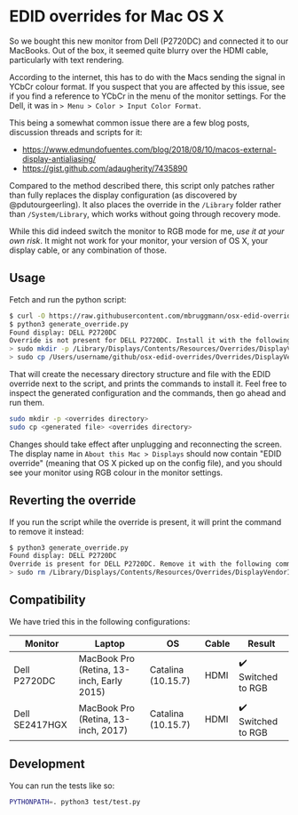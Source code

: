 # EDID overrides for Mac OS X

So we bought this new monitor from Dell (P2720DC) and connected it to our
MacBooks. Out of the box, it seemed quite blurry over the HDMI cable,
particularly with text rendering.

According to the internet, this has to do with the Macs sending the signal in
YCbCr colour format. If you suspect that you are affected by this issue, see if
you find a reference to YCbCr in the menu of the monitor settings. For the Dell,
it was in `> Menu > Color > Input Color Format`.

This being a somewhat common issue there are a few blog posts, discussion
threads and scripts for it:

* https://www.edmundofuentes.com/blog/2018/08/10/macos-external-display-antialiasing/
* https://gist.github.com/adaugherity/7435890

Compared to the method described there, this script only patches rather than
fully replaces the display configuration (as discovered by @pdutourgeerling). It
also places the override in the `/Library` folder rather than `/System/Library`,
which works without going through recovery mode.

While this did indeed switch the monitor to RGB mode for me, *use it at your own
risk*. It might not work for your monitor, your version of OS X, your display
cable, or any combination of those.

## Usage

Fetch and run the python script:
```bash
$ curl -O https://raw.githubusercontent.com/mbruggmann/osx-edid-overrides/main/generate_override.py
$ python3 generate_override.py
Found display: DELL P2720DC
Override is not present for DELL P2720DC. Install it with the following commands:
> sudo mkdir -p /Library/Displays/Contents/Resources/Overrides/DisplayVendorID-10ac
> sudo cp /Users/username/github/osx-edid-overrides/Overrides/DisplayVendorID-10ac/DisplayProductID-d0fd /Library/Displays/Contents/Resources/Overrides/DisplayVendorID-10ac/DisplayProductID-d0fd
```

That will create the necessary directory structure and file with the EDID
override next to the script, and prints the commands to install it. Feel free to
inspect the generated configuration and the commands, then go ahead and run
them.
```bash
sudo mkdir -p <overrides directory>
sudo cp <generated file> <overrides directory>
```

Changes should take effect after unplugging and reconnecting the screen. The
display name in `About this Mac > Displays` should now contain "EDID override"
(meaning that OS X picked up on the config file), and you should see your
monitor using RGB colour in the monitor settings.

## Reverting the override

If you run the script while the override is present, it will print the command
to remove it instead:
```bash
$ python3 generate_override.py
Found display: DELL P2720DC
Override is present for DELL P2720DC. Remove it with the following command:
> sudo rm /Library/Displays/Contents/Resources/Overrides/DisplayVendorID-10ac/DisplayProductID-d0fd
```

## Compatibility

We have tried this in the following configurations:

| Monitor         | Laptop                                    | OS                 | Cable   | Result                             |
| --------------- | ----------------------------------------- | ------------------ | ------- | ---------------------------------- |
| Dell P2720DC    | MacBook Pro (Retina, 13-inch, Early 2015) | Catalina (10.15.7) | HDMI    | :heavy_check_mark: Switched to RGB |
| Dell SE2417HGX  | MacBook Pro (Retina, 13-inch, 2017)       | Catalina (10.15.7) | HDMI    | :heavy_check_mark: Switched to RGB |

## Development

You can run the tests like so:
```bash
PYTHONPATH=. python3 test/test.py
```
